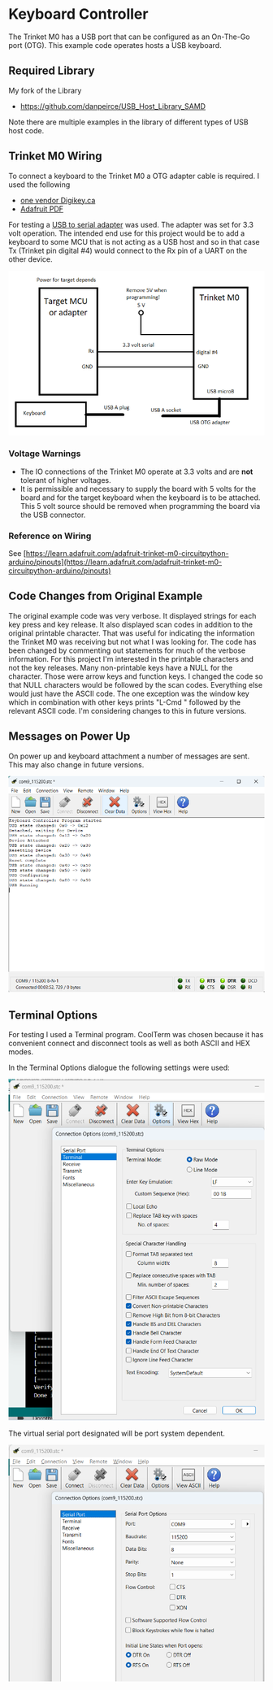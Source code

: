# Keyboard Controller

The Trinket M0 has a USB port that can be configured as an On-The-Go port (OTG). This example code
operates hosts a USB keyboard.

## Required Library

My fork of the Library

* https://github.com/danpeirce/USB_Host_Library_SAMD

Note there are multiple examples in the library of different types of USB host code.  

## Trinket M0 Wiring

To connect a keyboard to the Trinket M0 a OTG adapter cable is required.   I used the following

* [one vendor Digikey.ca](https://www.digikey.ca/en/products/detail/adafruit-industries-llc/1099/5875794)
* [Adafruit PDF](https://media.digikey.com/pdf/Data%20Sheets/Adafruit%20PDFs/1099_Web.pdf)

For testing a [USB to serial adapter](https://www.solarbotics.com/product/39240/) was used. The adapter was set for 3.3 volt operation. The intended 
end use for this project would be to add a keyboard to some MCU that is not acting as a USB host and so in that case Tx (Trinket pin digital #4) 
would connect to the Rx pin of a UART on the other device.

![](img/wiringM0.png)   

### Voltage Warnings

* The IO connections of the Trinket M0 operate at 3.3 volts and are __not__
  tolerant of higher voltages.
* It is permissible and necessary to supply the board with 5 volts for the board and for 
  the target keyboard when the keyboard is to be attached. This 5 volt source should be removed when programming the board via the USB connector.
  
### Reference on Wiring

See 
[https://learn.adafruit.com/adafruit-trinket-m0-circuitpython-arduino/pinouts](https://learn.adafruit.com/adafruit-trinket-m0-circuitpython-arduino/pinouts)

## Code Changes from Original Example 

The original example code was very verbose. It displayed strings for each key press and key release. It also displayed scan codes in addition to the 
original printable character. That was useful for indicating the information the Trinket M0 was receiving but not what I was looking for.
The code has been changed by commenting out statements for much of the verbose information. For this project I'm interested in the printable 
characters and not the key releases. Many non-printable keys have a NULL for the character. Those were arrow keys and function keys. I changed the code
so that NULL characters would be followed by the scan codes. Everything else would just have the ASCII code. The one exception was the window
key which in combination with other keys prints "L-Cmd " followed by the relevant ASCII code. I'm considering changes to this in future versions.

## Messages on Power Up

On power up and keyboard attachment a number of messages are sent. This may also change in future versions.

![](img/attach_keyboard.png)

## Terminal Options

For testing I used a Terminal program. CoolTerm was chosen because it has convenient connect and disconnect tools as well as both ASCII and HEX modes.

In the Terminal Options dialogue the following settings were used:

![](img/CoolTerm_term_op.png) 

The virtual serial port designated will be port system dependent.

![](img/CoolTerm_conn_op.png)

